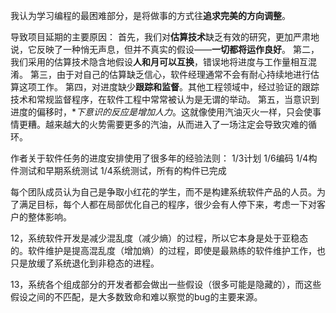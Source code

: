 我认为学习编程的最困难部分，是将做事的方式往**追求完美的方向调整**。


导致项目延期的主要原因：
首先，我们对**估算技术**缺乏有效的研究，更加严肃地说，它反映了一种悄无声息，但并不真实的假设——**一切都将运作良好**。
第二，我们采用的估算技术隐含地假设**人和月可以互换**，错误地将进度与工作量相互混淆。
第三，由于对自己的估算缺乏信心，软件经理通常不会有耐心持续地进行估算这项工作。
第四，对进度缺少**跟踪和监督**。其他工程领域中，经过验证的跟踪技术和常规监督程序，在软件工程中常常被认为是无谓的举动。
第五，当意识到进度的偏移时，**下意识的反应是增加人力*。这就像使用汽油灭火一样，只会使事情更糟。越来越大的火势需要更多的汽油，从而进入了一场注定会导致灾难的循环。


作者关于软件任务的进度安排使用了很多年的经验法则：
1/3计划
1/6编码
1/4构件测试和早期系统测试
1/4系统测试，所有的构件已完成


每个团队成员认为自己是争取小红花的学生，而不是构建系统软件产品的人员。为了满足目标，每个人都在局部优化自己的程序，很少会有人停下来，考虑一下对客户的整体影响。


12，系统软件开发是减少混乱度（减少熵）的过程，所以它本身是处于亚稳态的。软件维护是提高混乱度（增加熵）的过程，即使是最熟练的软件维护工作，也只是放缓了系统退化到非稳态的进程。


13，系统各个组成部分的开发者都会做出一些假设（很多可能是隐藏的），而这些假设之间的不匹配，是大多数致命和难以察觉的bug的主要来源。

